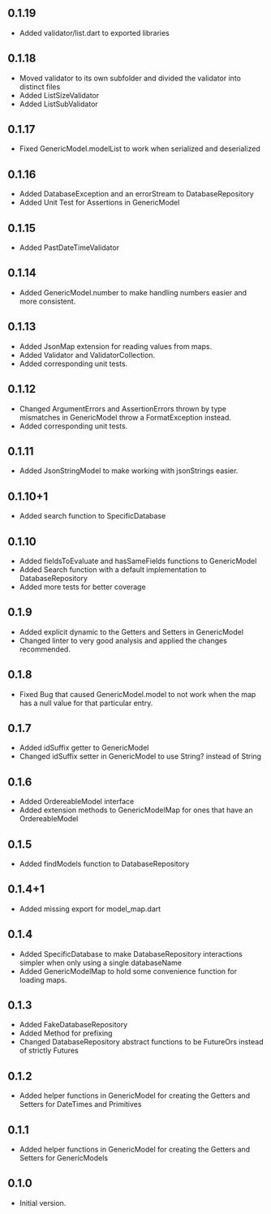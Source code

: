 ## 0.1.19

- Added validator/list.dart to exported libraries

## 0.1.18

- Moved validator to its own subfolder and divided the validator into distinct files
- Added ListSizeValidator
- Added ListSubValidator

## 0.1.17

- Fixed GenericModel.modelList to work when serialized and deserialized

## 0.1.16

- Added DatabaseException and an errorStream to DatabaseRepository
- Added Unit Test for Assertions in GenericModel

## 0.1.15

- Added PastDateTimeValidator

## 0.1.14

- Added GenericModel.number to make handling numbers easier and more consistent.

## 0.1.13

- Added JsonMap extension for reading values from maps.
- Added Validator and ValidatorCollection.
- Added corresponding unit tests.

## 0.1.12

- Changed ArgumentErrors and AssertionErrors thrown by type mismatches in GenericModel throw a FormatException instead.
- Added corresponding unit tests.

## 0.1.11

- Added JsonStringModel to make working with jsonStrings easier.

## 0.1.10+1

- Added search function to SpecificDatabase

## 0.1.10

- Added fieldsToEvaluate and hasSameFields functions to GenericModel
- Added Search function with a default implementation to DatabaseRepository
- Added more tests for better coverage

## 0.1.9

- Added explicit dynamic to the Getters and Setters in GenericModel
- Changed linter to very good analysis and applied the changes recommended.

## 0.1.8

- Fixed Bug that caused GenericModel.model to not work when the map has a null value for that particular entry.

## 0.1.7

- Added idSuffix getter to GenericModel
- Changed idSuffix setter in GenericModel to use String? instead of String 

## 0.1.6

- Added OrdereableModel interface
- Added extension methods to GenericModelMap for ones that have an OrdereableModel

## 0.1.5

- Added findModels function to DatabaseRepository

## 0.1.4+1

- Added missing export for model_map.dart

## 0.1.4

- Added SpecificDatabase to make DatabaseRepository interactions simpler when only using a single databaseName
- Added GenericModelMap to hold some convenience function for loading maps.

## 0.1.3

- Added FakeDatabaseRepository
- Added Method for prefixing
- Changed DatabaseRepository abstract functions to be FutureOrs instead of strictly Futures

## 0.1.2

- Added helper functions in GenericModel for creating the Getters and Setters for DateTimes and Primitives

## 0.1.1

- Added helper functions in GenericModel for creating the Getters and Setters for GenericModels

## 0.1.0

- Initial version.

